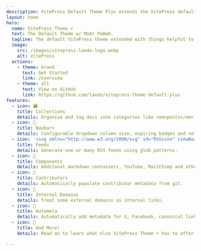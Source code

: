 ```yaml
---
description: VitePress Default Theme Plus extends the VitePress default theme with some extra power and features.
layout: home
hero:
  name: VitePress Theme +
  text: The Default Theme w/ MoAr PoWaH.
  tagline: The default VitePress theme extended with things helpful to <strong>BIG</strong> open source projects
  image:
    src: /images/vitepress-lando-logo.webp
    alt: VitePress
  actions:
    - theme: brand
      text: Get Started
      link: /overview
    - theme: alt
      text: View on GitHub
      link: https://github.com/lando/vitepress-theme-default-plus
features:
  - icon: 🗃️
    title: Collections
    details: Organize and tag docs into categories like <em>posts</em> or <em>guides</em> each with default frontmatter.
  - icon: 🧾
    title: Navbar+
    details: Configurable dropdown column size, expiring badges and notifications.
  - icon: '<svg xmlns="http://www.w3.org/2000/svg" id="RSSicon" viewBox="0 0 8 8" width="24" height="24"><title>RSS feed icon</title><style type="text/css">.button {stroke: none; fill: orange;}.symbol {stroke: none; fill: white;}</style><rect class="button" width="8" height="8" rx="1.5"/><circle class="symbol" cx="2" cy="6" r="1"/><path class="symbol" d="m 1,4 a 3,3 0 0 1 3,3 h 1 a 4,4 0 0 0 -4,-4 z"/><path class="symbol" d="m 1,2 a 5,5 0 0 1 5,5 h 1 a 6,6 0 0 0 -6,-6 z"/></svg>'
    title: Feeds
    details: Generate one or many RSS feeds using glob patterns.
  - icon: 🧩
    title: Components
    details: Additonal markdown containers, YouTube, MailChimp and other components.
  - icon: 🦄
    title: Contributors
    details: Automatically populate contributor metadata from git.
  - icon: 🔗
    title: Internal Domains
    details: Treat some external domains as internal links.
  - icon: 🤖
    title: Autometa
    details: Automatically add metadata for X, Facebook, canonical links, etc.
  - icon: 🥳
    title: And More!
    details: Read on to learn what else VitePress Theme + has to offer...

---
```


<script setup>
import {VPButton} from 'vitepress/theme';
</script>

<div class="home-other-stuff">
  <VPButton href="/overview" size="medium" text="Read more" />
</div>

<style>
.clip {
  color: transparent;
}
.home-other-stuff {
  padding: 64px 0px;
  text-align: center;
}

@media (min-width: 1290px) {
  .home-other-stuff {
    text-align: left;
    margin: 0 auto;
    max-width: 1152px;
  }
}

</style>
